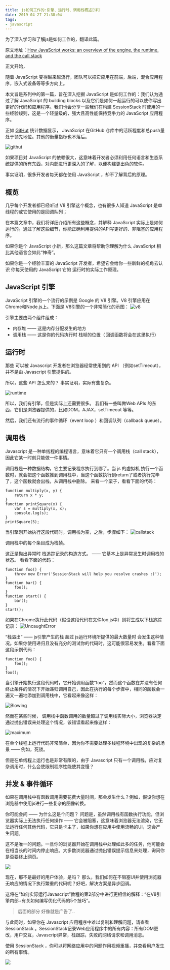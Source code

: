 ```yaml
---
title: js如何工作的:引擎、运行时、调用栈概述[译]
date: 2019-04-27 21:38:04
tags:
- javascript
---
```


为了深入学习和了解js是如何工作的，翻译此篇。

原文地址：[How JavaScript works: an overview of the engine, the runtime, and the call stack](https://blog.sessionstack.com/how-does-javascript-actually-work-part-1-b0bacc073cf)

<!-- more -->

正文开始，

随着 JavaScript 变得越来越流行，团队可以把它应用在前端，后端，混合应用程序，嵌入式设备等等多方向上。

本文旨是系列中的第一篇，旨在深入挖掘 JavaScript 是如何工作的：我们认为通过了解 JavaScript 的 building blocks 以及它们是如何一起运行的可以使你写出更好的代码和应用程序。我们也会分享一些我们在构建 SessionStack 时使用的一些经验规则，这是一个轻量级的，强大且高性能保持竞争力的 JavaScript 应用程序。

正如 [GitHut](https://githut.info/) 统计数据显示， JavaScript 在GitHub 仓库中的活跃程度和总push量处于领先地位。其他的衡量指标也不落后。

![githut](how-js-work/githut.png)

如果项目对 JavaScript 的依赖很大，这意味着开发者必须利用任何语言和生态系统提供的所有东西，对内部进行更深入的了解，以便构建更出色的软件。

事实证明，很多开发者每天都在使用 JavaScript ，却不了解背后的原理。

## 概览
几乎每个开发者都已经听过 V8 引擎这个概念，也有很多人知道 JavaScript 是单线程的或它使用的是回调队列；

在本篇文章中，我们将详细介绍所有这些概念，并解释 JavaScript 实际上是如何运行的。通过了解这些细节，你能正确利用提供的API写更好的、非阻塞的应用程序。

如果你是个 JavaScript 小新，那么这篇文章将帮助你理解为什么 JavaScript 相比其他语言会如此“神奇”。

如果你是一个经验丰富的 JavaScript 开发者，希望它会给你一些新鲜的视角去认识 你每天使用的 JavaScript 它的 运行时的实际工作原理。


## JavaScript 引擎
JavaScript 引擎的一个流行的示例是 Google 的 V8 引擎。V8 引擎应用在Chrome和Node.js上。下面是 V8引擎的一个非常简化的示图：
![v8](how-js-work/v8.png)

引擎主要由两个组件组成：
- 内存堆 —— 这是内存分配发生的地方
- 调用栈 —— 这是你的代码执行时 栈帧的位置（ 回调函数将会在这里执行）

## 运行时
那些 可以被 Javascript 开发者在浏览器经常使用到的 API （例如setTimeout），并不是由 Javascript 引擎提供的。

所以，这些 API 怎么来的？
事实证明，实际有些复杂。

![runtime](how-js-work/runtime.png)

所以，我们有引擎，但是实际上还需要很多。
我们有一些叫做Web APIs 的东西，它们是浏览器提供的，比如DOM，AJAX，setTimeout 等等。

然后，我们还有流行的事件循环（event loop ）和回调队列（callback queue）。

## 调用栈
Javascript 是一种单线程的编程语言，意味着它只有一个调用栈（call stack），因此它某一时刻只能做一件事情。

调用栈是一种数据结构，它主要记录程序执行到哪了。当 js 的虚拟机 执行一个函数时，就会把这个函数推到调用栈中，当这个函数执行到return了或者执行完毕了，这个函数就会出栈，从调用栈中删除。
来看一个栗子，看看下面的代码：
```
function multiply(x, y) {
    return x * y;
}
function printSquare(x) {
    var s = multiply(x, x);
    console.log(s);
}
printSquare(5);
```
当引擎刚开始执行这段代码时，调用栈为空，之后，步骤如下：
![callstack](how-js-work/callstack.png)

调用栈中的每个条目成为栈帧。

这正是抛出异常时 栈追踪记录的构造方式。 —— 它基本上是异常发生时调用栈的状态。
看看下面的代码：
```
function foo() {
    throw new Error('SessionStack will help you resolve crashes :)');
}
function bar() {
    foo();
}
function start() {
    bar();
}
start();
```
如果在Chrome执行此代码（假设这段代码在文件foo.js中）则将生成以下栈追踪记录：
![UncaughtError](how-js-work/uncaughtError.png)

“栈溢出” —— js引擎产生的栈 超过 js运行环境所提供的最大数量时 会发生这种情况。如果你使用递归且没有充分的测试你的代码时，这可能很容易发生。看看下面这段示例代码：
```
function foo() {
    foo();
}
foo();
```
当引擎开始执行这段代码时，它开始调用函数“foo”，然而这个函数在并没有任何终止条件的情况下开始递归调用自己，因此在执行的每个步骤中，相同的函数会一遍又一遍地添加到调用栈中，它看起来像这样：

![Blowing](how-js-work/Blowing.png)

然而在某些时候， 调用栈中函数调用的数量超过了调用栈实际大小，浏览器决定通过抛出错误来处理这个情况，该错误看起来像这样：

![maximum](how-js-work/maximum.png)

在单个线程上运行代码非常简单，因为你不需要处理多线程环境中出现的复杂的场景 —— 例如，死锁。

但是在单线程上运行也是非常有限的，由于 Javascript 只有一个调用栈，应对复杂调用时，什么会使限制程序性能使其变慢？

## 并发 & 事件循环
如果在调用栈中有函数调用需要花费大量时间，那会发生什么？例如，假设你想在浏览器中使用js进行一些复杂的图像转换。

你可能会问 —— 为什么这是个问题？ 问题是，虽然调用栈有函数执行功能，但浏览器实际上无法执行任何操作 —— 它会被阻塞，这意味着浏览器无法渲染，它无法运行任何其他代码，它只是卡主了，如果你想在应用中使用流畅的UI，这会产生问题。

这不是唯一的问题。一旦你的浏览器开始在调用栈中处理如此多的任务，他可能会在相当长的时间内停止响应。大多数浏览器通过抛出错误提示信息来处理，询问你是否要终止网页。

![](how-js-work/error.jpeg)

现在，那不是最好的用户体验，是吗？
那么，我们如何在不阻塞UI并使用浏览器无响应的情况下执行繁重的代码呢？好吧，解决方案是异步回调。

这将在“如何实际运行Javascript”教程的第2部分中进行更相信的解释：“在V8引擎内部+有关如何编写优化代码的5个技巧”。
> 后面的部分 好像就是广告了..

与此同时，如果你在 Javascript 应用程序中难以复制和理解问题，请查看 SessionStack 。SessionStack记录Web应用程序中的所有内容：所有DOM更改，用户交互，Javascript异常，栈跟踪，失败的网络请求和调用消息。

使用 SessionStack ，你可以将网络应用中的问题作用视频重播，并查看用户发生的所有事情。

![](how-js-work/chart.png)
